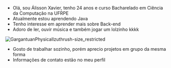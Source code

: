 - Olá, sou Álisson Xavier, tenho 24 anos e curso Bacharelado em Ciência da Computação na UFRPE
- Atualmente estou aprendendo Java
- Tenho interesse em aprender mais sobre Back-end
- Adoro de ler, ouvir música e também jogar um lolzinho kkkk

![GargantuanPhysicalIzuthrush-size_restricted](https://user-images.githubusercontent.com/45082412/196279738-93e337f4-b89d-4eb8-aeb6-947a10211384.gif)

- Gosto de trabalhar sozinho, porém aprecio projetos em grupo da mesma forma
- Informações de contato estão no meu perfil
